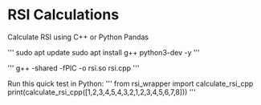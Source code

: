 # RSI Calculations
Calculate RSI using C++ or Python Pandas

'''
sudo apt update
sudo apt install g++ python3-dev -y
'''

'''
g++ -shared -fPIC -o rsi.so rsi.cpp
'''

Run this quick test in Python:
'''
from rsi_wrapper import calculate_rsi_cpp
print(calculate_rsi_cpp([1,2,3,4,5,4,3,2,1,2,3,4,5,6,7,8]))
'''
